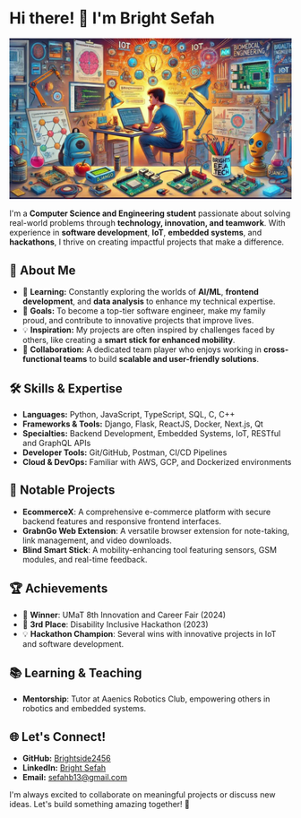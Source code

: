 # Hi there! 👋 I'm Bright Sefah


<p align="center">
  <img src="https://github.com/Brightside2456/Brightside2456/blob/main/me.jpg" alt="Bright Sefah's Workspace" width="800">
</p>

I'm a **Computer Science and Engineering student** passionate about solving real-world problems through **technology, innovation, and teamwork**. With experience in **software development**, **IoT**, **embedded systems**, and **hackathons**, I thrive on creating impactful projects that make a difference.

## 🚀 About Me
- 🌱 **Learning:** Constantly exploring the worlds of **AI/ML**, **frontend development**, and **data analysis** to enhance my technical expertise.
- 🎯 **Goals:** To become a top-tier software engineer, make my family proud, and contribute to innovative projects that improve lives.
- 💡 **Inspiration:** My projects are often inspired by challenges faced by others, like creating a **smart stick for enhanced mobility**.
- 🤝 **Collaboration:** A dedicated team player who enjoys working in **cross-functional teams** to build **scalable and user-friendly solutions**.

## 🛠️ Skills & Expertise
- **Languages:** Python, JavaScript, TypeScript, SQL, C, C++  
- **Frameworks & Tools:** Django, Flask, ReactJS, Docker, Next.js, Qt  
- **Specialties:** Backend Development, Embedded Systems, IoT, RESTful and GraphQL APIs  
- **Developer Tools:** Git/GitHub, Postman, CI/CD Pipelines  
- **Cloud & DevOps:** Familiar with AWS, GCP, and Dockerized environments  

## 🎯 Notable Projects
- **EcommerceX**: A comprehensive e-commerce platform with secure backend features and responsive frontend interfaces.  
- **GrabnGo Web Extension**: A versatile browser extension for note-taking, link management, and video downloads.  
- **Blind Smart Stick**: A mobility-enhancing tool featuring sensors, GSM modules, and real-time feedback.  

## 🏆 Achievements
- 🥇 **Winner**: UMaT 8th Innovation and Career Fair (2024)  
- 🥉 **3rd Place**: Disability Inclusive Hackathon (2023)  
- 💡 **Hackathon Champion**: Several wins with innovative projects in IoT and software development.  

## 📚 Learning & Teaching
- **Mentorship**: Tutor at Aaenics Robotics Club, empowering others in robotics and embedded systems.  

## 🌐 Let's Connect!
- **GitHub:** [Brightside2456](https://github.com/Brightside2456)  
- **LinkedIn:** [Bright Sefah](https://www.linkedin.com/in/brightsefah/)  
- **Email:** sefahb13@gmail.com  

I'm always excited to collaborate on meaningful projects or discuss new ideas. Let's build something amazing together! 🚀
